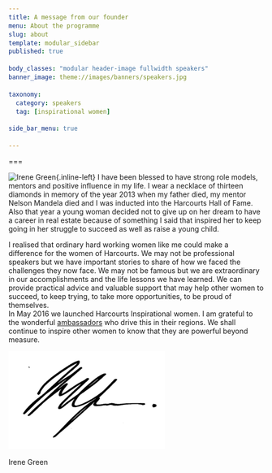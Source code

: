 ```yaml
---
title: A message from our founder
menu: About the programme
slug: about
template: modular_sidebar
published: true

body_classes: "modular header-image fullwidth speakers"
banner_image: theme://images/banners/speakers.jpg

taxonomy:
  category: speakers
  tag: [inspirational women]

side_bar_menu: true

---
```


===

![Irene Green](irene.jpg?derivatives=300,600,100&sizes=%28max-width%3A23em%29+100vw%2C%28max-width%3A60em%29+30vw%2C+20vw){.inline-left}
I have been blessed to have strong role models, mentors and positive influence in my life. I wear a necklace of thirteen diamonds in memory of the year 2013 when my father died, my mentor Nelson Mandela died and I was inducted into the Harcourts Hall of Fame. Also that year a young woman decided not to give up on her dream to have a career in real estate because of something I said that inspired her to keep going in her struggle to succeed as well as raise a young child.

I realised that ordinary hard working women like me could make a difference for the women of Harcourts. We may not be professional speakers but we have important stories to share of how we faced the challenges they now face. We may not be famous but we are extraordinary in our accomplishments and the life lessons we have learned.  We can provide practical advice and valuable support that may help other women to succeed, to keep trying, to take more opportunities, to be proud of themselves.  
In May 2016 we launched Harcourts Inspirational women.  I am grateful to the wonderful [ambassadors](../ambassadors) who drive this in their regions. We shall continue to inspire other women to know that they are powerful beyond measure.

![](name.png?cropResize=150)

Irene Green
